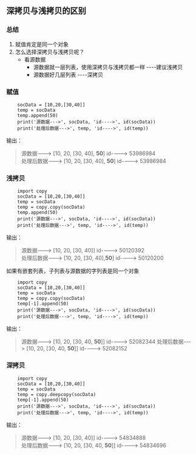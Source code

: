 ## 深拷贝与浅拷贝的区别

### 总结
1. 赋值肯定是同一个对象
2. 怎么选择深拷贝与浅拷贝呢？
    * 看源数据  
        * 源数据就一层列表，使用深拷贝与浅拷贝都一样  ----建议浅拷贝
        * 源数据好几层列表  ----深拷贝
    
### 赋值
```
    socData = [10,20,[30,40]]
    temp = socData
    temp.append(50)
    print('源数据--->', socData, 'id---->', id(socData))
    print('处理后数据--->', temp, 'id---->', id(temp)) 
```
输出：  
>   源数据---> [10, 20, [30, 40], **50**] id----> 53986984  
处理后数据---> [10, 20, [30, 40], **50**] id----> 53986984

### 浅拷贝
```
    import copy
    socData = [10,20,[30,40]]
    temp = socData
    temp = copy.copy(socData)
    temp.append(50)
    print('源数据--->', socData, 'id---->', id(socData))
    print('处理后数据--->', temp, 'id---->', id(temp))
```
输出：  
> 源数据---> [10, 20, [30, 40]] id----> 50120392  
处理后数据---> [10, 20, [30, 40],**50**] id----> 50120200


如果有嵌套列表，子列表与源数据的字列表是同一个对象
```
    import copy
    socData = [10,20,[30,40]]
    temp = socData
    temp = copy.copy(socData)
    temp[-1].append(50)
    print('源数据--->', socData, 'id---->', id(socData))
    print('处理后数据--->', temp, 'id---->', id(temp))

```
输出：
> 源数据---> [10, 20, [30, 40, **50**]] id----> 52082344
处理后数据---> [10, 20, [30, 40, **50**]] id----> 52082152


### 深拷贝
```
    import copy
    socData = [10,20,[30,40]]
    temp = socData
    temp = copy.deepcopy(socData)
    temp[-1].append(50)
    print('源数据--->', socData, 'id---->', id(socData))
    print('处理后数据--->', temp, 'id---->', id(temp))
```
输出：
>源数据---> [10, 20, [30, 40]] id----> 54834888  
处理后数据---> [10, 20, [30, 40, **50**]] id----> 54834696